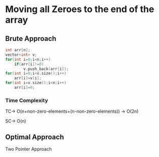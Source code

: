 # Moving all Zeroes to the end of the array

## Brute Approach

```cpp
int arr[n];
vector<int> v;
for(int i=0;i<n;i++)
    if(arr[i]!=0)
        v.push_back(arr[i]);
for(int i=0;i<v.size();i++)
    arr[i]=v[i];
for(int i=v.size();i<n;i++)
    arr[i]=0;
```

### Time Complexity
TC-> O(n+non-zero-elements+(n-non-zero-elements))
  -> O(2n)

SC-> O(n)

## Optimal Approach

Two Pointer Approach
```cpp

```